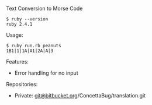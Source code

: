 Text Conversion to Morse Code

```
$ ruby --version
ruby 2.4.1
```

Usage: 

```
$ ruby run.rb peanuts
1B1|1|1A|A1|2A|A|3
```

Features:
* Error handling for no input

Repositories: 

* Private: git@bitbucket.org/ConcettaBug/translation.git
